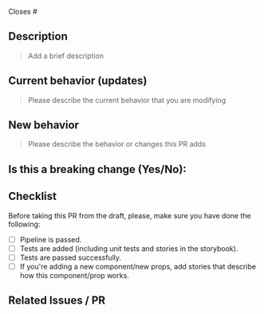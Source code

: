 <!---
Thanks for creating a Pull Request 💖!
Please read the following before submitting:
- PRs that adds new external dependencies might take a while to review.
- Keep your PR as small as possible.
- Limit your PR to one type (docs, feature, refactoring, ci, or bugfix)
-->

Closes # <!-- Github issue # here -->

## Description

> Add a brief description

## Current behavior (updates)

> Please describe the current behavior that you are modifying

## New behavior

> Please describe the behavior or changes this PR adds

## Is this a breaking change (Yes/No):

<!-- If Yes, please describe the impact and migration path for existing Readout users. -->

## Checklist

Before taking this PR from the draft, please, make sure you have done the following:

<!-- Remove items that do not apply. For completed items, change [ ] to [x]. -->

- [ ] Pipeline is passed.
- [ ] Tests are added (including unit tests and stories in the storybook).
- [ ] Tests are passed successfully.
- [ ] If you're adding a new component/new props, add stories that describe how this component/prop works.

## Related Issues / PR
